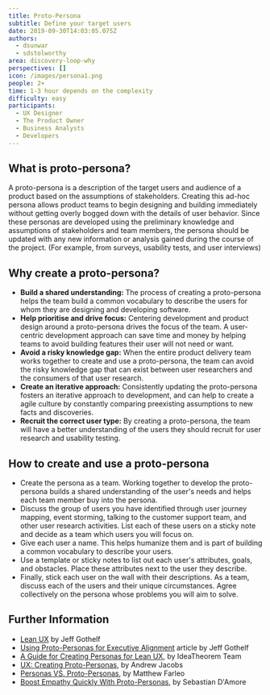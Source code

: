 ```yaml
---
title: Proto-Persona
subtitle: Define your target users
date: 2019-09-30T14:03:05.075Z
authors:
  - dsunwar
  - sdstolworthy
area: discovery-loop-why
perspectives: []
icon: /images/persona1.png
people: 2+
time: 1-3 hour depends on the complexity
difficulty: easy
participants:
  - UX Designer
  - The Product Owner
  - Business Analysts
  - Developers
---
```

## What is proto-persona?

A proto-persona is a description of the target users and audience of a product based on the assumptions of stakeholders.
Creating this ad-hoc persona allows product teams to begin designing and building immediately without getting overly bogged down with
the details of user behavior. Since these personas are developed using the preliminary knowledge and assumptions of stakeholders and team members,
the persona should be updated with any new information or analysis gained during the course of the project.
(For example, from surveys, usability tests, and user interviews)

## Why create a proto-persona?

* **Build a shared understanding:** 
The process of creating a proto-persona helps the team build a common vocabulary to describe the users
for whom they are designing and developing software. 
* **Help prioritise and drive focus:**
Centering development and product design around a proto-persona drives the focus of the team.
A user-centric development approach can save time and money by helping teams to avoid building features their user will not need or want.
* **Avoid a risky knowledge gap:**
When the entire product delivery team works together to create and use a proto-persona, the team can avoid the risky knowledge gap that can exist between
user researchers and the consumers of that user research.
* **Create an iterative approach:**
Consistently updating the proto-persona fosters an iterative approach to development, and can help to create a agile culture by constantly comparing
preexisting assumptions to new facts and discoveries.
* **Recruit the correct user type:**
By creating a proto-persona, the team will have a better understanding of the users they should recruit for user research and usability testing.

## How to create and use a proto-persona

* Create the persona as a team. Working together to develop the proto-persona builds a shared understanding of the user's needs
and helps each team member buy into the persona.
* Discuss the group of users you have identified through user journey mapping, event storming, talking to the customer support team, and other user research activities.
List each of these users on a sticky note and decide as a team which users you will focus on.
* Give each user a name. This helps humanize them and is part of building a common vocabulary to describe your users.
* Use a template or sticky notes to list out each user's attributes, goals, and obstacles. Place these attributes next to the user they describe.
* Finally, stick each user on the wall with their descriptions. As a team, discuss each of the users and their unique circumstances. Agree collectively on the persona whose problems you will aim to solve.

## 

## Further Information

* [Lean UX](https://www.amazon.co.uk/Jeff-Gothelf/e/B00DUH5RD0?ref=sr_ntt_srch_lnk_1&qid=1570107473&sr=8-1) by Jeff Gothelf
* [Using Proto-Personas for Executive Alignment](https://uxmag.com/articles/using-proto-personas-for-executive-alignment) article by Jeff Gothelf
* [A Guide for Creating Personas for Lean UX](https://www.ideatheorem.com/insights/guide-creating-proto-personas-lean-ux/), by IdeaTheorem Team
* [UX: Creating Proto-Personas](https://uxdesign.cc/ux-creating-proto-personas-76a1738401a2), by Andrew Jacobs
* [Personas VS. Proto-Personas](https://newmediadenver.com/personas-vs-proto-personas/), by Matthew Farleo
* [Boost Empathy Quickly With Proto-Personas](https://blog.mural.co/2016/05/06/boost-empathy-quickly-with-proto-personas), by Sebastian D'Amore
